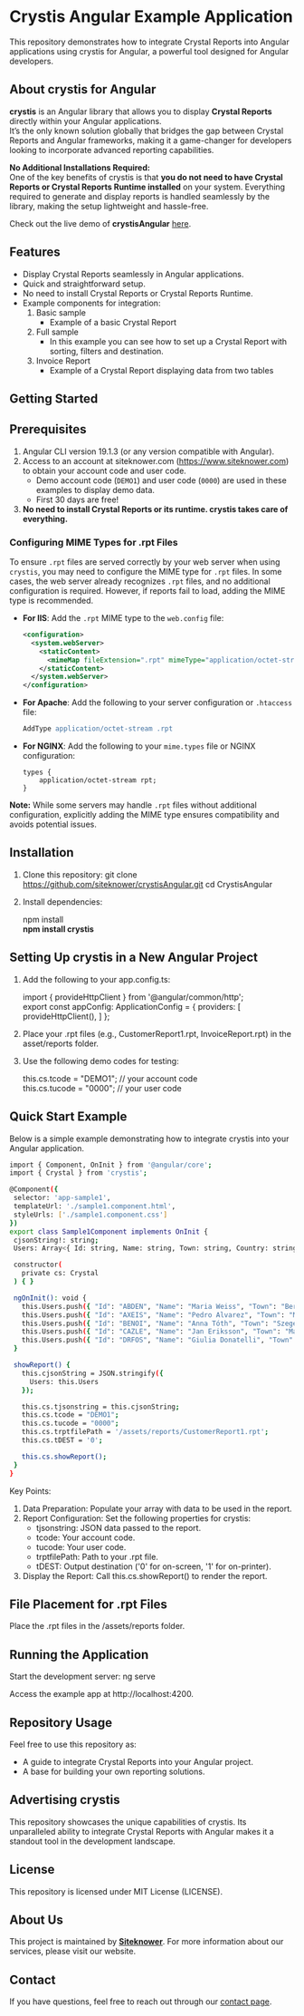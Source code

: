 # Crystis Angular Example Application

This repository demonstrates how to integrate Crystal Reports into Angular applications using crystis for Angular, 
a powerful tool designed for Angular developers.

About crystis for Angular
-------------
**crystis** is an Angular library that allows you to display **Crystal Reports** directly within your Angular applications.   
It’s the only known solution globally that bridges the gap between Crystal Reports and Angular frameworks, making it a game-changer 
for developers looking to incorporate advanced reporting capabilities.

**No Additional Installations Required:**  
One of the key benefits of crystis is that **you do not need to have Crystal Reports or Crystal Reports Runtime installed** on your system. Everything required to generate and display reports is handled seamlessly by the library, making the setup lightweight and hassle-free.

Check out the live demo of **crystisAngular** [here](https://www.siteknower.com/sample1).

Features
--------
- Display Crystal Reports seamlessly in Angular applications.
- Quick and straightforward setup.
- No need to install Crystal Reports or Crystal Reports Runtime.
- Example components for integration:
  1. Basic sample
     - Example of a basic Crystal Report 
  3. Full sample
     - In this example you can see how to set up a Crystal Report with sorting, filters and destination.
  5. Invoice Report
     - Example of a Crystal Report displaying data from two tables

Getting Started
---------------

Prerequisites
-------------
1. Angular CLI version 19.1.3 (or any version compatible with Angular).
2. Access to an account at siteknower.com (https://www.siteknower.com) to obtain your account code and user code.
   - Demo account code (`DEMO1`) and user code (`0000`) are used in these examples to display demo data.
   - First 30 days are free!
4. **No need to install Crystal Reports or its runtime. crystis takes care of everything.**

### Configuring MIME Types for .rpt Files

To ensure `.rpt` files are served correctly by your web server when using `crystis`, you may need to configure the MIME type for `.rpt` files. In some cases, the web server already recognizes `.rpt` files, and no additional configuration is required. However, if reports fail to load, adding the MIME type is recommended.

- **For IIS**: Add the `.rpt` MIME type to the `web.config` file:
    ```xml
    <configuration>
      <system.webServer>
        <staticContent>
          <mimeMap fileExtension=".rpt" mimeType="application/octet-stream" />
        </staticContent>
      </system.webServer>
    </configuration>
    ```
- **For Apache**: Add the following to your server configuration or `.htaccess` file:
    ```apache
    AddType application/octet-stream .rpt
    ```
- **For NGINX**: Add the following to your `mime.types` file or NGINX configuration:
    ```nginx
    types {
        application/octet-stream rpt;
    }
    ```

**Note:** While some servers may handle `.rpt` files without additional configuration, explicitly adding the MIME type ensures compatibility and avoids potential issues.


Installation
------------
1. Clone this repository:
   git clone https://github.com/siteknower/crystisAngular.git
   cd CrystisAngular

2. Install dependencies:
   
   npm install  
   **npm install crystis**

Setting Up crystis in a New Angular Project
-------------------------------------------
1. Add the following to your app.config.ts:
   
   import { provideHttpClient } from '@angular/common/http';  
   export const appConfig: ApplicationConfig = {
       providers: [
         provideHttpClient(),
       ]
   };

3. Place your .rpt files (e.g., CustomerReport1.rpt, InvoiceReport.rpt) in the asset/reports folder.

4. Use the following demo codes for testing:

   this.cs.tcode = "DEMO1";  // your account code  
   this.cs.tucode = "0000";  // your user code

Quick Start Example
-------------
Below is a simple example demonstrating how to integrate crystis into your Angular application.
 ```bash
import { Component, OnInit } from '@angular/core';
import { Crystal } from 'crystis';

@Component({
  selector: 'app-sample1',
  templateUrl: './sample1.component.html',
  styleUrls: ['./sample1.component.css']
})
export class Sample1Component implements OnInit {
  cjsonString!: string;
  Users: Array<{ Id: string, Name: string, Town: string, Country: string }> = [];

  constructor(
    private cs: Crystal
  ) { }

  ngOnInit(): void {
    this.Users.push({ "Id": "ABDEN", "Name": "Maria Weiss", "Town": "Berlin", "Country": "Germany" });
    this.Users.push({ "Id": "AXEIS", "Name": "Pedro Alvarez", "Town": "México D.F.", "Country": "Mexico" });
    this.Users.push({ "Id": "BENOI", "Name": "Anna Tóth", "Town": "Szeged", "Country": "Hungary" });
    this.Users.push({ "Id": "CAZLE", "Name": "Jan Eriksson", "Town": "Mannheim", "Country": "Sweden" });
    this.Users.push({ "Id": "DRFOS", "Name": "Giulia Donatelli", "Town": "Milano", "Country": "Italia" });
  }

  showReport() {
    this.cjsonString = JSON.stringify({
      Users: this.Users
    });

    this.cs.tjsonstring = this.cjsonString;
    this.cs.tcode = "DEMO1";  
    this.cs.tucode = "0000";  
    this.cs.trptfilePath = '/assets/reports/CustomerReport1.rpt';
    this.cs.tDEST = '0';  

    this.cs.showReport();
  }
}
 ```
Key Points:
1. Data Preparation: Populate your array with data to be used in the report.
2. Report Configuration: Set the following properties for crystis:
    - tjsonstring: JSON data passed to the report.
    - tcode: Your account code.
    - tucode: Your user code.
    - trptfilePath: Path to your .rpt file.
    - tDEST: Output destination ('0' for on-screen, '1' for on-printer).
3. Display the Report: Call this.cs.showReport() to render the report.


File Placement for .rpt Files
-------------
Place the .rpt files in the /assets/reports folder.
  
Running the Application
-----------------------
Start the development server:
   ng serve

Access the example app at http://localhost:4200.

Repository Usage
----------------
Feel free to use this repository as:
- A guide to integrate Crystal Reports into your Angular project.
- A base for building your own reporting solutions.

Advertising crystis
-------------------
This repository showcases the unique capabilities of crystis. Its unparalleled ability to integrate Crystal Reports 
with Angular makes it a standout tool in the development landscape.

License
-------
This repository is licensed under MIT License (LICENSE).

## About Us
This project is maintained by **[Siteknower](https://www.siteknower.com)**. For more information about our services, please visit our website.

## Contact
If you have questions, feel free to reach out through our [contact page](https://www.siteknower.com/contact).
